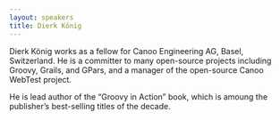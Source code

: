 ```yaml
---
layout: speakers
title: Dierk König
---
```

Dierk König works as a fellow for Canoo Engineering AG, Basel, Switzerland. He is a committer to many open-source projects including Groovy, Grails, and GPars, and a manager of the open-source Canoo WebTest project.

He is lead author of the “Groovy in Action” book, which is amoung the publisher’s best-selling titles of the decade.
